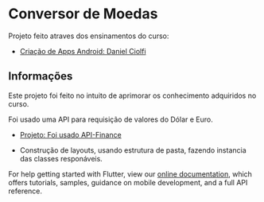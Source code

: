 # Conversor de Moedas

Projeto feito atraves dos ensinamentos do curso:

- [Criação de Apps Android: Daniel Ciolfi](https://www.udemy.com/course/curso-completo-flutter-app-android-ios/)

## Informações 

Este projeto foi feito no intuito de aprimorar os conhecimento adquiridos no curso.

Foi usado uma API para requisição de valores do Dólar e Euro.

- [Projeto: Foi usado API-Finance](https://console.hgbrasil.com/documentation/finance)

- Construção de layouts, usando estrutura de pasta, fazendo instancia das classes responáveis.


For help getting started with Flutter, view our
[online documentation](https://flutter.dev/docs), which offers tutorials,
samples, guidance on mobile development, and a full API reference.
